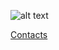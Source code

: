 

![alt text](https://raw.githubusercontent.com/asd-and-Rizzo/asd-and-Rizzo.github.io/master/images/image00.jpg "Dzmitry Lahoda")

[Contacts](https://github.com/asd-and-Rizzo/asd-and-Rizzo.github.io/blob/master/contacts.md)